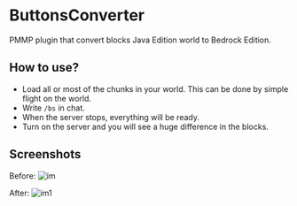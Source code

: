 # ButtonsConverter
PMMP plugin that convert blocks Java Edition world to Bedrock Edition.

## How to use?
- Load all or most of the chunks in your world. This can be done by simple flight on the world.
- Write ```/bs``` in chat.
- When the server stops, everything will be ready. 
- Turn on the server and you will see a huge difference in the blocks.

## Screenshots
Before:
![im](https://media.discordapp.net/attachments/335462325731721226/398849015657005058/-DgmlDb9tQk.png)

After:
![im1](https://media.discordapp.net/attachments/335462325731721226/398849092173692928/WyWGfc9AoxY.png)